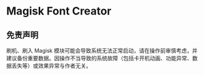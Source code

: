 # Magisk Font Creator

## 免责声明

刷机、刷入 Magisk 模块可能会导致系统无法正常启动，请在操作前审慎考虑，并建议备份重要数据。因操作不当导致的系统故障（包括卡开机动画、功能异常、数据丢失等）或效果异常与作者无关。

